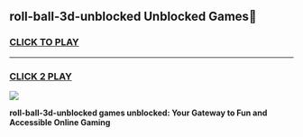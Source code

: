 
## roll-ball-3d-unblocked Unblocked Games👋
<h3>
<a href="https://news.freeplayer.one?title=roll-ball-3d-unblocked&ref=16F">CLICK TO PLAY</a></h3>
<hr>

<h3>
<a href="https://news.freeplayer.one?title=roll-ball-3d-unblocked&ref=16F">CLICK 2 PLAY</a>
  
</h3>

<a href="https://news.freeplayer.one?title=roll-ball-3d-unblocked&ref=16F/"><img src="https://clearcache.store/games.png"></a>


**roll-ball-3d-unblocked games unblocked: Your Gateway to Fun and Accessible Online Gaming**
